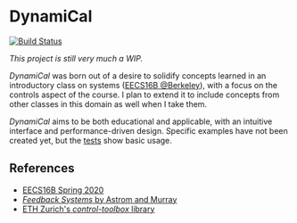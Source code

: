 # DynamiCal

[![Build Status](https://travis-ci.com/tedklin/dynamical.svg?token=EQ1yVHxTi52hGw7TPsW5&branch=master)](https://travis-ci.com/tedklin/dynamical)

*This project is still very much a WIP.*

*DynamiCal* was born out of a desire to solidify concepts learned in an introductory class on systems ([EECS16B @Berkeley](https://inst.eecs.berkeley.edu/~ee16b/sp20/)), with a focus on the controls aspect of the course. I plan to extend it to include concepts from other classes in this domain as well when I take them.

*DynamiCal* aims to be both educational and applicable, with an intuitive interface and performance-driven design. Specific examples have not been created yet, but the [tests](https://github.com/tedklin/dynamical/tree/master/tests) show basic usage.


## References

- [EECS16B Spring 2020](https://inst.eecs.berkeley.edu/~ee16b/sp20/)
- [*Feedback Systems* by Astrom and Murray](http://www.cds.caltech.edu/~murray/amwiki/index.php?title=Main_Page)
- [ETH Zurich's *control-toolbox* library](https://github.com/ethz-adrl/control-toolbox)
